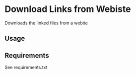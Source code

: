 # Download Links from Webiste

Downloads the linked files from a webite

## Usage

## Requirements

See requirements.txt
